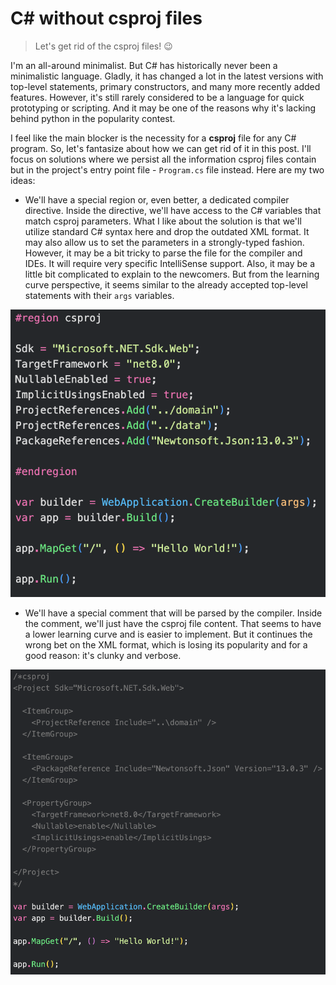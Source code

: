 # C# without csproj files 

> Let's get rid of the csproj files! 😉

I'm an all-around minimalist. But C# has historically never been a minimalistic language. Gladly, it has changed a lot in the latest versions with top-level statements, primary constructors, and many more recently added features. However, it's still rarely considered to be a language for quick prototyping or scripting. And it may be one of the reasons why it's lacking behind python in the popularity contest.

I feel like the main blocker is the necessity for a **csproj** file for any C# program. So, let's fantasize about how we can get rid of it in this post. I'll focus on solutions where we persist all the information csproj files contain but in the project's entry point file - `Program.cs` file instead. Here are my two ideas:

- We'll have a special region or, even better, a dedicated compiler directive. Inside the directive, we'll have access to the C# variables that match csproj parameters. What I like about the solution is that we'll utilize standard C# syntax here and drop the outdated XML format. It may also allow us to set the parameters in a strongly-typed fashion. However, it may be a bit tricky to parse the file for the compiler and IDEs. It will require very specific IntelliSense support. Also, it may be a little bit complicated to explain to the newcomers. But from the learning curve perspective, it seems similar to the already accepted top-level statements with their `args` variables.

![image](v1.png)

- We'll have a special comment that will be parsed by the compiler. Inside the comment, we'll just have the csproj file content. That seems to have a lower learning curve and is easier to implement. But it continues the wrong bet on the XML format, which is losing its popularity and for a good reason: it's clunky and verbose.

![image](v2.png)
